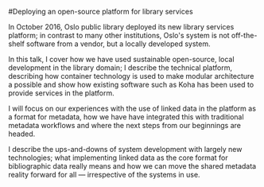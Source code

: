 #Deploying an open-source platform for library services

In October 2016, Oslo public library deployed its new library services platform; in contrast to many other institutions, Oslo's system is not off-the-shelf software from a vendor, but a locally developed system.

In this talk, I cover how we have used sustainable open-source, local development in the library domain; I describe the technical platform, describing how container technology is used to make modular architecture a possible and show how existing software such as Koha has been used to provide services in the platform.

I will focus on our experiences with the use of linked data in the platform as a format for metadata, how we have have integrated this with traditional metadata workflows and where the next steps from our beginnings are headed.

I describe the ups-and-downs of system development with largely new technologies; what implementing linked data as the core format for bibliographic data really means and how we can move the shared metadata reality forward for all — irrespective of the systems in use.